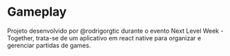 # Gameplay
Projeto desenvolvido por @rodrigorgtic durante o evento Next Level Week - Together, trata-se de um aplicativo em react native para organizar e gerenciar partidas de games.


